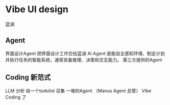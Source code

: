 # Vibe UI design 
  蓝湖

## Agent 
  界面设计Agent  把界面设计工作交给蓝湖
  AI Agent 是能自主感知环境、制定计划并执行任务的智能系统，通常具备推理、决策和交互能力。
  第三方提供的Agent
  
## Coding 新范式 
  LLM 分析 给一个todolist
  召集 一堆的Agent （Manus Agent 总管） 
  Vibe Coding 了